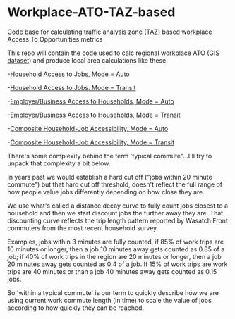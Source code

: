 # Workplace-ATO-TAZ-based
Code base for calculating traffic analysis zone (TAZ) based workplace Access To Opportunities metrics

This repo will contain the code used to calc regional workplace ATO ([GIS dataset](http://data.wfrc.org/datasets/access-to-opportunity-work-related-taz-based)) and produce local area calculations like these:

-[Household Access to Jobs, Mode = Auto](http://wfrc.org/MapsData/GeneralPlanResources/PT2019SWSL_JOBAUTONew.pdf)

-[Household Access to Jobs, Mode = Transit](http://wfrc.org/MapsData/GeneralPlanResources/PT2019SWSL_JOBTRANSITNew.pdf)

-[Employer/Business Access to Households, Mode = Auto](http://wfrc.org/MapsData/GeneralPlanResources/PT2019SWSL_HHAUTONew.pdf)

-[Employer/Business Access to Households, Mode = Transit](http://wfrc.org/MapsData/GeneralPlanResources/PT2019SWSL_HHTRANSITNew.pdf)

-[Composite Household-Job Accessibility, Mode = Auto](http://wfrc.org/MapsData/GeneralPlanResources/PT2019SWSL_COMPAUTONew.pdf)

-[Composite Household-Job Accessibility, Mode = Transit](http://wfrc.org/MapsData/GeneralPlanResources/PT2019SWSL_COMPTRANSITNew.pdf)


There's some complexity behind the term 'typical commute"...I'll try to unpack that complexity a bit below. 

In years past we would establish a hard cut off ("jobs within 20 minute commute") but that hard cut off threshold, doesn't reflect the full range of how people value jobs differently depending on how close they are. 

We use what's called a distance decay curve to fully count jobs closest to a household and then we start discount jobs the further away they are. That discounting curve reflects the trip length pattern reported by Wasatch Front commuters from the most recent household survey.

Examples, jobs within 3 minutes are fully counted, if 85% of work trips are 10 minutes or longer, then a job 10 minutes away gets counted as 0.85 of a job; if 40% of work trips in the region are 20 minutes or longer, then a job 20 minutes away gets counted as 0.4 of a job. If 15% of work trips are work trips are 40 minutes or than a job 40 minutes away gets counted as 0.15 jobs. 

So 'within a typical commute' is our term to quickly describe how we are using current work commute length (in time) to scale the value of jobs according to how quickly they can be reached.
